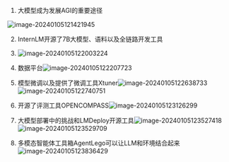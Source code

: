 1. 大模型成为发展AGI的重要途径

![image-20240105121421945](C:\Users\11378\AppData\Roaming\Typora\typora-user-images\image-20240105121421945.png)

2. InternLM开源了7B大模型、语料以及全链路开发工具
3. ![image-20240105122003224](C:\Users\11378\AppData\Roaming\Typora\typora-user-images\image-20240105122003224.png)

4. 数据平台![image-20240105122207723](C:\Users\11378\AppData\Roaming\Typora\typora-user-images\image-20240105122207723.png)

5. 模型微调以及提供了微调工具Xtuner![image-20240105122638733](C:\Users\11378\AppData\Roaming\Typora\typora-user-images\image-20240105122638733.png)![image-20240105122740751](C:\Users\11378\AppData\Roaming\Typora\typora-user-images\image-20240105122740751.png)

6. 开源了评测工具OPENCOMPASS![image-20240105123126299](C:\Users\11378\AppData\Roaming\Typora\typora-user-images\image-20240105123126299.png)

7. 大模型部署中的挑战和LMDeploy开源工具![image-20240105123527418](C:\Users\11378\AppData\Roaming\Typora\typora-user-images\image-20240105123527418.png)![image-20240105123529709](C:\Users\11378\AppData\Roaming\Typora\typora-user-images\image-20240105123529709.png)

7. 多模态智能体工具箱AgentLego可以让LLM和环境结合起来![image-20240105123836429](C:\Users\11378\AppData\Roaming\Typora\typora-user-images\image-20240105123836429.png)